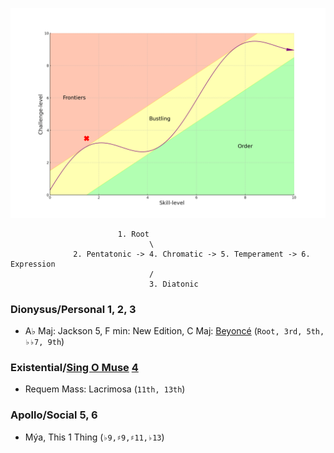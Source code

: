 ![](frontier.png)

                            1. Root
                                   \
                  2. Pentatonic -> 4. Chromatic -> 5. Temperament -> 6. Expression
                                   /
                                   3. Diatonic


### Dionysus/Personal 1, 2, 3 
   - A♭ Maj: Jackson 5, F min: New Edition, C Maj: [Beyoncé](https://abikesa.github.io/darkchild/) (`Root, 3rd, 5th, ♭♭7, 9th`)

### Existential/[Sing O Muse](mcr.md) [4](https://www.youtube.com/watch?v=XHxdrZ5fF2A) 
   - Requem Mass: Lacrimosa (`11th, 13th`)
     
### Apollo/Social 5, 6 
   - Mýa, This 1 Thing (`♭9,♯9,♯11,♭13`)
 
   
   
   

